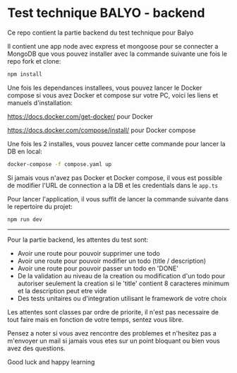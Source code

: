 # Test technique BALYO - backend

Ce repo contient la partie backend du test technique pour Balyo

Il contient une app node avec express et mongoose pour se connecter a MongoDB que vous pouvez installer avec la commande suivante une fois le repo fork et clone:

```bash
npm install
```

Une fois les dependances installees, vous pouvez lancer le Docker compose si vous avez Docker et compose sur votre PC, voici les liens et manuels d'installation:

https://docs.docker.com/get-docker/ pour Docker

https://docs.docker.com/compose/install/ pour Docker compose

Une fois les 2 installes, vous pouvez lancer cette commande pour lancer la DB en local:
```bash
docker-compose -f compose.yaml up
```

Si jamais vous n'avez pas Docker et Docker compose, il vous est possible de modifier l'URL de connection a la DB et les credentials dans le ``app.ts``

Pour lancer l'application, il vous suffit de lancer la commande suivante dans le repertoire du projet:
```bash
npm run dev
```

___

Pour la partie backend, les attentes du test sont:

- Avoir une route pour pouvoir supprimer une todo
- Avoir une route pour pouvoir modifier un todo (title / description)
- Avoir une route pour pouvoir passer un todo en 'DONE'
- De la validation au niveau de la creation ou modification d'un todo pour autoriser seulement la creation si le 'title' contient 8 caracteres minimum et la description peut etre vide
- Des tests unitaires ou d'integration utilisant le framework de votre choix

Les attentes sont classes par ordre de priorite, il n'est pas necessaire de tout faire mais en fonction de votre temps, sentez vous libre.

Pensez a noter si vous avez rencontre des problemes et n'hesitez pas a m'envoyer un mail si jamais vous etes sur un point bloquant ou bien vous avez des questions.

Good luck and happy learning